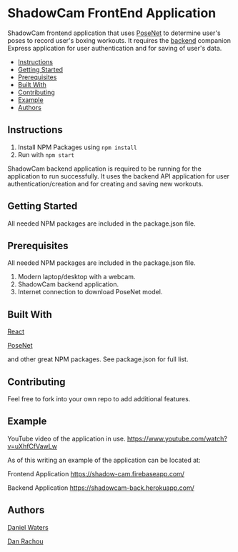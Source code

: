 # ShadowCam FrontEnd Application
ShadowCam frontend application that uses 
[PoseNet](https://github.com/tensorflow/tfjs-models/tree/master/posenet) to 
determine user's poses to record user's boxing workouts.  It requires the [backend](https://github.com/DryWaters/shadowcam-back) companion Express application for user authentication and for saving of user's data.

* [Instructions](#instructions)
* [Getting Started](#getting-started)
* [Prerequisites](#prerequisites)
* [Built With](#built-with)
* [Contributing](#contributing)
* [Example](#example)
* [Authors](#authors)

## Instructions

1. Install NPM Packages using ``` npm install ```
2. Run with ``` npm start ```

ShadowCam backend application is required to be running for the 
application to run successfully.  It uses the backend API application
for user authentication/creation and for creating and saving new
workouts.

## Getting Started
All needed NPM packages are included in the package.json file. 

## Prerequisites
All needed NPM packages are included in the package.json file.

1. Modern laptop/desktop with a webcam.
2. ShadowCam backend application.
3. Internet connection to download PoseNet model.

## Built With
[React](https://reactjs.org/)

[PoseNet](https://github.com/tensorflow/tfjs-models/tree/master/posenet)

and other great NPM packages.  See package.json for full list.

## Contributing
Feel free to fork into your own repo to add additional features.

## Example
YouTube video of the application in use.
https://www.youtube.com/watch?v=uXhfCfVawLw

As of this writing an example of the application can be located at:

Frontend Application
https://shadow-cam.firebaseapp.com/

Backend Application
https://shadowcam-back.herokuapp.com/

## Authors
[Daniel Waters](https://www.watersjournal.com)

[Dan Rachou](https://github.com/danrachou)

